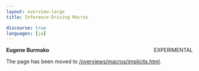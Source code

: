 ```yaml
---
layout: overview-large
title: Inference-Driving Macros

discourse: true
languages: [ja]
---
```

<span class="label important" style="float: right;">EXPERIMENTAL</span>

**Eugene Burmako**

The page has been moved to [/overviews/macros/implicits.html](/overviews/macros/implicits.html).
